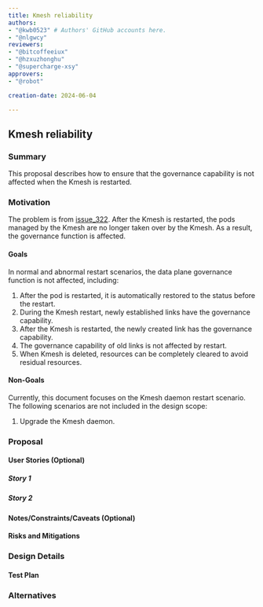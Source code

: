 ```yaml
---
title: Kmesh reliability
authors:
- "@kwb0523" # Authors' GitHub accounts here.
- "@nlgwcy"
reviewers:
- "@bitcoffeeiux"
- "@hzxuzhonghu"
- "@supercharge-xsy"
approvers:
- "@robot"

creation-date: 2024-06-04

---
```


## Kmesh reliability

### Summary

This proposal describes how to ensure that the governance capability is not affected when the Kmesh is restarted.

### Motivation

The problem is from [issue_322](https://github.com/kmesh-net/kmesh/issues/322). After the Kmesh is restarted, the pods managed by the Kmesh are no longer taken over by the Kmesh. As a result, the governance function is affected.

#### Goals

In normal and abnormal restart scenarios, the data plane governance function is not affected, including:

1. After the pod is restarted, it is automatically restored to the status before the restart.
2. During the Kmesh restart, newly established links have the governance capability.
3. After the Kmesh is restarted, the newly created link has the governance capability.
4. The governance capability of old links is not affected by restart.
5. When Kmesh is deleted, resources can be completely cleared to avoid residual resources.

#### Non-Goals

Currently, this document focuses on the Kmesh daemon restart scenario. The following scenarios are not included in the design scope:

1. Upgrade the Kmesh daemon.

### Proposal

<!--
This is where we get down to the specifics of what the proposal actually is.
This should have enough detail that reviewers can understand exactly what
you're proposing, but should not include things like API designs or
implementation. What is the desired outcome and how do we measure success?.
The "Design Details" section below is for the real
nitty-gritty.
-->

#### User Stories (Optional)

<!--
Detail the things that people will be able to do if this KEP is implemented.
Include as much detail as possible so that people can understand the "how" of
the system. The goal here is to make this feel real for users without getting
bogged down.
-->

##### Story 1

##### Story 2

#### Notes/Constraints/Caveats (Optional)

<!--
What are the caveats to the proposal?
What are some important details that didn't come across above?
Go in to as much detail as necessary here.
This might be a good place to talk about core concepts and how they relate.
-->

#### Risks and Mitigations

<!--
What are the risks of this proposal, and how do we mitigate?

How will security be reviewed, and by whom?

How will UX be reviewed, and by whom?

Consider including folks who also work outside the SIG or subproject.
-->

### Design Details

<!--
This section should contain enough information that the specifics of your
change are understandable. This may include API specs (though not always
required) or even code snippets. If there's any ambiguity about HOW your
proposal will be implemented, this is the place to discuss them.
-->

#### Test Plan

<!--
**Note:** *Not required until targeted at a release.*

Consider the following in developing a test plan for this enhancement:
- Will there be e2e and integration tests, in addition to unit tests?
- How will it be tested in isolation vs with other components?

No need to outline all test cases, just the general strategy. Anything
that would count as tricky in the implementation, and anything particularly
challenging to test, should be called out.

-->

### Alternatives

<!--
What other approaches did you consider, and why did you rule them out? These do
not need to be as detailed as the proposal, but should include enough
information to express the idea and why it was not acceptable.
-->

<!--
Note: This is a simplified version of kubernetes enhancement proposal template.
https://github.com/kubernetes/enhancements/tree/3317d4cb548c396a430d1c1ac6625226018adf6a/keps/NNNN-kep-template
-->